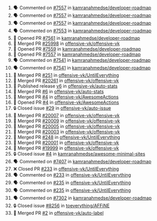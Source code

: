 <!--START_SECTION:activity-->
1. 🗣 Commented on [#7557](https://github.com/kamranahmedse/developer-roadmap/pull/7557#issuecomment-2434771979) in [kamranahmedse/developer-roadmap](https://github.com/kamranahmedse/developer-roadmap)
2. 🗣 Commented on [#7557](https://github.com/kamranahmedse/developer-roadmap/pull/7557#issuecomment-2434768837) in [kamranahmedse/developer-roadmap](https://github.com/kamranahmedse/developer-roadmap)
3. 🗣 Commented on [#7557](https://github.com/kamranahmedse/developer-roadmap/pull/7557#issuecomment-2429864525) in [kamranahmedse/developer-roadmap](https://github.com/kamranahmedse/developer-roadmap)
4. 🗣 Commented on [#7553](https://github.com/kamranahmedse/developer-roadmap/issues/7553#issuecomment-2429830383) in [kamranahmedse/developer-roadmap](https://github.com/kamranahmedse/developer-roadmap)
5. 💪 Opened PR [#7561](https://github.com/kamranahmedse/developer-roadmap/pull/7561) in [kamranahmedse/developer-roadmap](https://github.com/kamranahmedse/developer-roadmap)
6. 🎉 Merged PR [#25998](https://github.com/offensive-vk/offensive-vk/pull/25998) in [offensive-vk/offensive-vk](https://github.com/offensive-vk/offensive-vk)
7. 💪 Opened PR [#7559](https://github.com/kamranahmedse/developer-roadmap/pull/7559) in [kamranahmedse/developer-roadmap](https://github.com/kamranahmedse/developer-roadmap)
8. 💪 Opened PR [#7557](https://github.com/kamranahmedse/developer-roadmap/pull/7557) in [kamranahmedse/developer-roadmap](https://github.com/kamranahmedse/developer-roadmap)
9. 🗣 Commented on [#7541](https://github.com/kamranahmedse/developer-roadmap/pull/7541#issuecomment-2428264607) in [kamranahmedse/developer-roadmap](https://github.com/kamranahmedse/developer-roadmap)
10. 🗣 Commented on [#7541](https://github.com/kamranahmedse/developer-roadmap/pull/7541#issuecomment-2427428879) in [kamranahmedse/developer-roadmap](https://github.com/kamranahmedse/developer-roadmap)
11. 🎉 Merged PR [#251](https://github.com/offensive-vk/UntilEverything/pull/251) in [offensive-vk/UntilEverything](https://github.com/offensive-vk/UntilEverything)
12. 🎉 Merged PR [#20261](https://github.com/offensive-vk/offensive-vk/pull/20261) in [offensive-vk/offensive-vk](https://github.com/offensive-vk/offensive-vk)
13. 🚀 Published release [v6](https://github.com/offensive-vk/auto-stats/releases/tag/v6) in [offensive-vk/auto-stats](https://github.com/offensive-vk/auto-stats)
14. 🎉 Merged PR [#6](https://github.com/offensive-vk/auto-stats/pull/6) in [offensive-vk/auto-stats](https://github.com/offensive-vk/auto-stats)
15. 🎉 Merged PR [#4](https://github.com/offensive-vk/AwesomeActions/pull/4) in [offensive-vk/AwesomeActions](https://github.com/offensive-vk/AwesomeActions)
16. 💪 Opened PR [#4](https://github.com/offensive-vk/AwesomeActions/pull/4) in [offensive-vk/AwesomeActions](https://github.com/offensive-vk/AwesomeActions)
17. 🔒 Closed issue [#29](https://github.com/offensive-vk/auto-issue/issues/29) in [offensive-vk/auto-issue](https://github.com/offensive-vk/auto-issue)
18. 🎉 Merged PR [#20007](https://github.com/offensive-vk/offensive-vk/pull/20007) in [offensive-vk/offensive-vk](https://github.com/offensive-vk/offensive-vk)
19. 🎉 Merged PR [#20009](https://github.com/offensive-vk/offensive-vk/pull/20009) in [offensive-vk/offensive-vk](https://github.com/offensive-vk/offensive-vk)
20. 🎉 Merged PR [#20005](https://github.com/offensive-vk/offensive-vk/pull/20005) in [offensive-vk/offensive-vk](https://github.com/offensive-vk/offensive-vk)
21. 🎉 Merged PR [#20003](https://github.com/offensive-vk/offensive-vk/pull/20003) in [offensive-vk/offensive-vk](https://github.com/offensive-vk/offensive-vk)
22. 🎉 Merged PR [#248](https://github.com/offensive-vk/UntilEverything/pull/248) in [offensive-vk/UntilEverything](https://github.com/offensive-vk/UntilEverything)
23. 🎉 Merged PR [#20001](https://github.com/offensive-vk/offensive-vk/pull/20001) in [offensive-vk/offensive-vk](https://github.com/offensive-vk/offensive-vk)
24. 🎉 Merged PR [#19999](https://github.com/offensive-vk/offensive-vk/pull/19999) in [offensive-vk/offensive-vk](https://github.com/offensive-vk/offensive-vk)
25. 🔒 Closed issue [#4](https://github.com/kamranahmedse/awesome-minimal-sites/issues/4) in [kamranahmedse/awesome-minimal-sites](https://github.com/kamranahmedse/awesome-minimal-sites)
26. 🗣 Commented on [#7407](https://github.com/kamranahmedse/developer-roadmap/issues/7407#issuecomment-2413048370) in [kamranahmedse/developer-roadmap](https://github.com/kamranahmedse/developer-roadmap)
27. ❌ Closed PR [#233](https://github.com/offensive-vk/UntilEverything/pull/233) in [offensive-vk/UntilEverything](https://github.com/offensive-vk/UntilEverything)
28. 🗣 Commented on [#233](https://github.com/offensive-vk/UntilEverything/pull/233#issuecomment-2391653724) in [offensive-vk/UntilEverything](https://github.com/offensive-vk/UntilEverything)
29. 🗣 Commented on [#235](https://github.com/offensive-vk/UntilEverything/pull/235#issuecomment-2391648517) in [offensive-vk/UntilEverything](https://github.com/offensive-vk/UntilEverything)
30. 🗣 Commented on [#235](https://github.com/offensive-vk/UntilEverything/pull/235#issuecomment-2391647614) in [offensive-vk/UntilEverything](https://github.com/offensive-vk/UntilEverything)
31. 🗣 Commented on [#7302](https://github.com/kamranahmedse/developer-roadmap/issues/7302#issuecomment-2391603606) in [kamranahmedse/developer-roadmap](https://github.com/kamranahmedse/developer-roadmap)
32. 🔒 Closed issue [#8256](https://github.com/toeverything/AFFiNE/issues/8256) in [toeverything/AFFiNE](https://github.com/toeverything/AFFiNE)
33. 🎉 Merged PR [#2](https://github.com/offensive-vk/auto-label/pull/2) in [offensive-vk/auto-label](https://github.com/offensive-vk/auto-label)
<!--END_SECTION:activity-->
